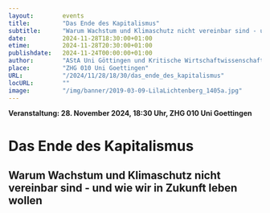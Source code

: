 ```yaml
---
layout:        events
title:         "Das Ende des Kapitalismus"
subtitle:      "Warum Wachstum und Klimaschutz nicht vereinbar sind - und wie wir in Zukunft leben wollen"
date:          2024-11-28T18:30:00+01:00
etime:         2024-11-28T20:30:00+01:00
publishdate:   2024-11-24T00:00:00+01:00
author:        "AStA Uni Göttingen und Kritische Wirtschaftwissenschaften Göttingen"
place:         "ZHG 010 Uni Goettingen"
URL:           "/2024/11/28/18/30/das_ende_des_kapitalismus"
locURL:        ""
image:         "/img/banner/2019-03-09-LilaLichtenberg_1405a.jpg"
---
```


**Veranstaltung: 28. November 2024, 18:30 Uhr, ZHG 010 Uni Goettingen**

Das Ende des Kapitalismus
===========

Warum Wachstum und Klimaschutz nicht vereinbar sind - und wie wir in Zukunft leben wollen
-----------



